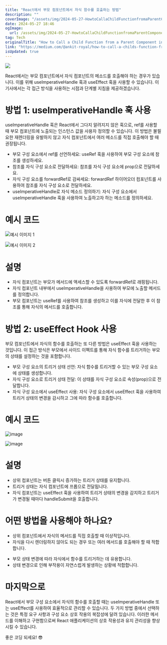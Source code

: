 ```yaml
---
title: "React에서 부모 컴포넌트에서 자식 함수를 호출하는 방법"
description: ""
coverImage: "/assets/img/2024-05-27-HowtoCallaChildFunctionfromaParentComponentinReact_0.png"
date: 2024-05-27 18:46
ogImage: 
  url: /assets/img/2024-05-27-HowtoCallaChildFunctionfromaParentComponentinReact_0.png
tag: Tech
originalTitle: "How to Call a Child Function from a Parent Component in React"
link: "https://medium.com/@ankit-royal/how-to-call-a-childs-function-from-a-parent-component-in-react-a3494c3a658a"
isUpdated: true
---
```





<img src="/assets/img/2024-05-27-HowtoCallaChildFunctionfromaParentComponentinReact_0.png" />

React에서는 부모 컴포넌트에서 자식 컴포넌트의 메소드를 호출해야 하는 경우가 있습니다. 이를 위해 useImperativeHandle 훅과 useEffect 훅을 사용할 수 있습니다. 이 기사에서는 각 접근 방식을 사용하는 시점과 단계별 지침을 제공하겠습니다.

# 방법 1: useImperativeHandle 훅 사용

useImperativeHandle 훅은 React에서 그다지 알려지지 않은 훅으로, ref를 사용할 때 부모 컴포넌트에 노출되는 인스턴스 값을 사용자 정의할 수 있습니다. 이 방법은 불필요한 재렌더링을 유발하지 않고 자식 컴포넌트에서 여러 메소드를 직접 호출해야 할 때 권장됩니다.

<div class="content-ad"></div>

- 부모 구성 요소에서 ref를 선언하세요: useRef 훅을 사용하여 부모 구성 요소에 참조를 생성하세요.
- 참조를 자식 구성 요소로 전달하세요: 참조를 자식 구성 요소에 prop으로 전달하세요.
- 자식 구성 요소를 forwardRef로 감싸세요: forwardRef 하이어오더 컴포넌트를 사용하여 참조를 자식 구성 요소로 전달하세요.
- useImperativeHandle로 자식 메소드 정의하기: 자식 구성 요소에서 useImperativeHandle 훅을 사용하여 노출하고자 하는 메소드를 정의하세요.

# 예시 코드

![예시 이미지 1](/assets/img/2024-05-27-HowtoCallaChildFunctionfromaParentComponentinReact_1.png)

![예시 이미지 2](/assets/img/2024-05-27-HowtoCallaChildFunctionfromaParentComponentinReact_2.png)

<div class="content-ad"></div>

# 설명

- 자식 컴포넌트는 부모가 메서드에 액세스할 수 있도록 forwardRef로 래핑됩니다.
- 자식 컴포넌트 내부에서 useImperativeHandle을 사용하여 부모에 노출할 메서드를 정의합니다.
- 부모 컴포넌트는 useRef를 사용하여 참조를 생성하고 이를 자식에 전달한 후 이 참조를 통해 자식의 메서드를 호출합니다.

# 방법 2: useEffect Hook 사용

부모 컴포넌트에서 자식의 함수를 호출하는 또 다른 방법은 useEffect 훅을 사용하는 것입니다. 이 접근 방식은 부모에서 사이드 이펙트를 통해 자식 함수를 트리거하는 부모의 상태를 설정하는 것을 포함합니다.

<div class="content-ad"></div>

- 부모 구성 요소의 트리거 상태 선언: 자식 함수를 트리거할 수 있는 부모 구성 요소에 상태를 생성합니다.
- 자식 구성 요소로 트리거 상태 전달: 이 상태를 자식 구성 요소로 속성(prop)으로 전달합니다.
- 자식 구성 요소에서 useEffect 사용: 자식 구성 요소에서 useEffect 훅을 사용하여 트리거 상태의 변경을 감시하고 그에 따라 함수를 호출합니다.

# 예시 코드

![image](/assets/img/2024-05-27-HowtoCallaChildFunctionfromaParentComponentinReact_3.png)

![image](/assets/img/2024-05-27-HowtoCallaChildFunctionfromaParentComponentinReact_4.png)

<div class="content-ad"></div>

# 설명

- 상위 컴포넌트는 버튼 클릭시 증가하는 트리거 상태를 유지합니다.
- 트리거 상태는 자식 컴포넌트에 프롭으로 전달됩니다.
- 자식 컴포넌트는 useEffect 훅을 사용하여 트리거 상태의 변경을 감지하고 트리거가 변경될 때마다 handleSubmit을 호출합니다.

# 어떤 방법을 사용해야 하나요?

- 상위 컴포넌트에서 자식의 메서드를 직접 호출할 때 이상적입니다.
- 자식을 다시 렌더링하지 않아도 되는 경우 또는 여러 메서드를 호출해야 할 때 적합합니다.

<div class="content-ad"></div>

- 부모 상태 변경에 따라 자식에서 함수를 트리거하는 데 유용합니다.
- 상태 변경으로 인해 부작용이 자연스럽게 발생하는 상황에 적합합니다.

# 마지막으로

React에서 부모 구성 요소에서 자식의 함수를 호출할 때는 useImperativeHandle 또는 useEffect를 사용하여 효율적으로 관리할 수 있습니다. 두 가지 방법 중에서 선택하는 것은 특정 요구 사항과 구성 요소 상호 작용의 복잡성에 달려 있습니다. 이러한 메서드를 이해하고 구현함으로써 React 애플리케이션의 상호 작용성과 유지 관리성을 향상시킬 수 있습니다.

좋은 코딩 되세요! 😎